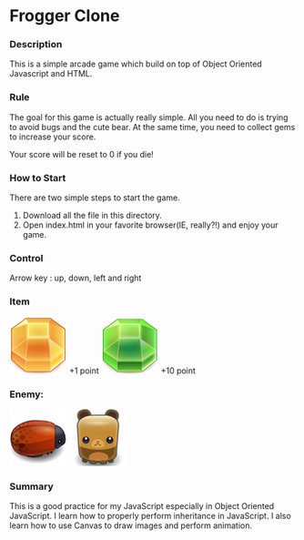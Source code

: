 Frogger Clone
===============================


### Description
This is a simple arcade game which build on top of Object Oriented Javascript and HTML. 

### Rule
The goal for this game is actually really simple. All you need to do is trying to avoid bugs and the cute bear. At the 
same time, you need to collect gems to increase your score.

Your score will be reset to 0 if you die!

### How to Start
There are two simple steps to start the game.
 1. Download all the file in this directory.
 2. Open index.html in your favorite browser(IE, really?!) and enjoy your game. 

### Control
Arrow key : up, down, left and right


### Item
![alt text](images/gem-orange.png "Enemy bug") +1 point
![alt text](images/gem-green.png "Enemy bug") +10 point

### Enemy: 
![alt text](images/enemy-bug.png "Enemy bug") ![alt text](images/enemy-bear.png "Enemy bug")


### Summary
This is a good practice for my JavaScript especially in Object Oriented JavaScript. I learn how to properly perform 
inheritance in JavaScript. I also learn how to use Canvas to draw images and perform animation.
